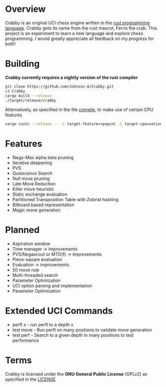 # Overview
Crabby is an original UCI chess engine written in the [rust programming language](https://www.rust-lang.org/).
Crabby gets its name from the rust mascot, Ferris the crab.
This project is an experiment to learn a new language and explore chess programming.
I would greatly appreciate all feedback on my progress for both!

# Building
**Crabby currently requires a nightly version of the rust compiler**

```sh
git clone https://github.com/Johnson-A/Crabby.git
cd Crabby
cargo build --release
./target/release/crabby
```
Alternatively, as specified in the file [compile](compile), to make use of certain CPU features

```sh
cargo rustc --release -- -C target-feature=+popcnt -C target-cpu=native
```

# Features
* Nega-Max alpha beta pruning
* Iterative deepening
* PVS
* Quiescence Search
* Null move pruning
* Late Move Reduction
* Killer move heuristic
* Static exchange evaluation
* Partitioned Transposition Table with Zobrist hashing
* Bitboard based representation
* Magic move generation

# Planned
* Aspiration window
* Time manager -> improvements
* PVS/Negascout or MTD(f) -> improvements
* Piece-square evaluation
* Evaluation -> improvements
* 50 move rule
* Multi-threaded search
* Parameter Optimization
* UCI option parsing and implementation
* Parameter Optimization

# Extended UCI Commands
* perft x - run perft to a depth x
* test move - Run perft on many positions to validate move generation
* test perf - Search to a given depth in many positions to test performance

# Terms
Crabby is licensed under the **GNU General Public License** (GPLv2) as specified in the [LICENSE](LICENSE)
